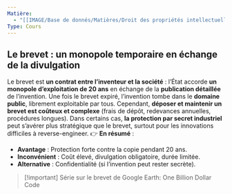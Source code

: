 ```yaml
---
Matière:
  - "[[IMAGE/Base de donnés/Matières/Droit des propriétés intellectuelles/Droit des propriétés intellectuelles\\|Droit des propriétés intellectuelles]]"
Type: Cours
---
```

## **Le brevet : un monopole temporaire en échange de la divulgation**
Le brevet est **un contrat entre l’inventeur et la société** : l’État accorde **un monopole d’exploitation de 20 ans** en échange de la **publication détaillée** de l’invention. Une fois le brevet expiré, l’invention tombe dans le **domaine public**, librement exploitable par tous.
Cependant, **déposer et maintenir un brevet est coûteux et complexe** (frais de dépôt, redevances annuelles, procédures longues). Dans certains cas, **la protection par secret industriel** peut s’avérer plus stratégique que le brevet, surtout pour les innovations difficiles à reverse-engineer.
👉 **En résumé** :
- **Avantage** : Protection forte contre la copie pendant 20 ans.
- **Inconvénient** : Coût élevé, divulgation obligatoire, durée limitée.
- **Alternative** : Confidentialité (si l’invention peut rester secrète).

> [!important] Série sur le brevet de Google Earth: One Billion Dollar Code